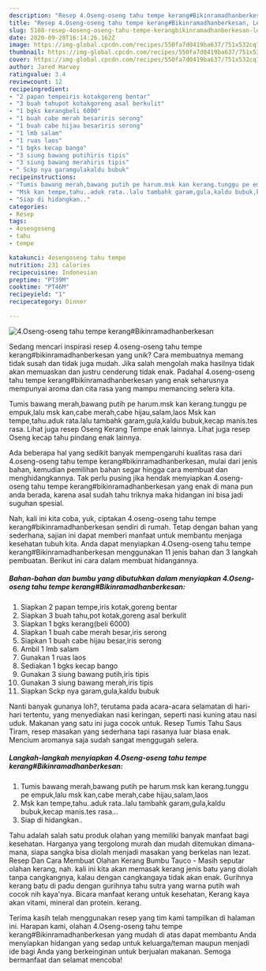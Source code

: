 ```yaml
---
description: "Resep 4.Oseng-oseng tahu tempe kerang#Bikinramadhanberkesan, Lezat"
title: "Resep 4.Oseng-oseng tahu tempe kerang#Bikinramadhanberkesan, Lezat"
slug: 5108-resep-4oseng-oseng-tahu-tempe-kerangbikinramadhanberkesan-lezat
date: 2020-09-28T16:14:26.162Z
image: https://img-global.cpcdn.com/recipes/550fa7d0419ba637/751x532cq70/4oseng-oseng-tahu-tempe-kerangbikinramadhanberkesan-foto-resep-utama.jpg
thumbnail: https://img-global.cpcdn.com/recipes/550fa7d0419ba637/751x532cq70/4oseng-oseng-tahu-tempe-kerangbikinramadhanberkesan-foto-resep-utama.jpg
cover: https://img-global.cpcdn.com/recipes/550fa7d0419ba637/751x532cq70/4oseng-oseng-tahu-tempe-kerangbikinramadhanberkesan-foto-resep-utama.jpg
author: Jared Harvey
ratingvalue: 3.4
reviewcount: 12
recipeingredient:
- "2 papan tempeiris kotakgoreng bentar"
- "3 buah tahupot kotakgoreng asal berkulit"
- "1 bgks kerangbeli 6000"
- "1 buah cabe merah besariris serong"
- "1 buah cabe hijau besariris serong"
- "1 lmb salam"
- "1 ruas laos"
- "1 bgks kecap bango"
- "3 siung bawang putihiris tipis"
- "3 siung bawang merahiris tipis"
- " Sckp nya garamgulakaldu bubuk"
recipeinstructions:
- "Tumis bawang merah,bawang putih pe harum.msk kan kerang.tunggu pe empuk,lalu msk kan,cabe merah,cabe hijau,salam,laos"
- "Msk kan tempe,tahu..aduk rata..lalu tambahk garam,gula,kaldu bubuk,kecap manis.tes rasa..."
- "Siap di hidangkan.."
categories:
- Resep
tags:
- 4osengoseng
- tahu
- tempe

katakunci: 4osengoseng tahu tempe 
nutrition: 231 calories
recipecuisine: Indonesian
preptime: "PT39M"
cooktime: "PT46M"
recipeyield: "1"
recipecategory: Dinner

---
```



![4.Oseng-oseng tahu tempe kerang#Bikinramadhanberkesan](https://img-global.cpcdn.com/recipes/550fa7d0419ba637/751x532cq70/4oseng-oseng-tahu-tempe-kerangbikinramadhanberkesan-foto-resep-utama.jpg)

Sedang mencari inspirasi resep 4.oseng-oseng tahu tempe kerang#bikinramadhanberkesan yang unik? Cara membuatnya memang tidak susah dan tidak juga mudah. Jika salah mengolah maka hasilnya tidak akan memuaskan dan justru cenderung tidak enak. Padahal 4.oseng-oseng tahu tempe kerang#bikinramadhanberkesan yang enak seharusnya mempunyai aroma dan cita rasa yang mampu memancing selera kita.

Tumis bawang merah,bawang putih pe harum.msk kan kerang.tunggu pe empuk,lalu msk kan,cabe merah,cabe hijau,salam,laos Msk kan tempe,tahu.aduk rata.lalu tambahk garam,gula,kaldu bubuk,kecap manis.tes rasa. Lihat juga resep Oseng Kerang Tempe enak lainnya. Lihat juga resep Oseng kecap tahu pindang enak lainnya.

Ada beberapa hal yang sedikit banyak mempengaruhi kualitas rasa dari 4.oseng-oseng tahu tempe kerang#bikinramadhanberkesan, mulai dari jenis bahan, kemudian pemilihan bahan segar hingga cara membuat dan menghidangkannya. Tak perlu pusing jika hendak menyiapkan 4.oseng-oseng tahu tempe kerang#bikinramadhanberkesan yang enak di mana pun anda berada, karena asal sudah tahu triknya maka hidangan ini bisa jadi suguhan spesial.


Nah, kali ini kita coba, yuk, ciptakan 4.oseng-oseng tahu tempe kerang#bikinramadhanberkesan sendiri di rumah. Tetap dengan bahan yang sederhana, sajian ini dapat memberi manfaat untuk membantu menjaga kesehatan tubuh kita. Anda dapat menyiapkan 4.Oseng-oseng tahu tempe kerang#Bikinramadhanberkesan menggunakan 11 jenis bahan dan 3 langkah pembuatan. Berikut ini cara dalam membuat hidangannya.

<!--inarticleads1-->

##### Bahan-bahan dan bumbu yang dibutuhkan dalam menyiapkan 4.Oseng-oseng tahu tempe kerang#Bikinramadhanberkesan:

1. Siapkan 2 papan tempe,iris kotak,goreng bentar
1. Siapkan 3 buah tahu,pot kotak,goreng asal berkulit
1. Siapkan 1 bgks kerang(beli 6000)
1. Siapkan 1 buah cabe merah besar,iris serong
1. Siapkan 1 buah cabe hijau besar,iris serong
1. Ambil 1 lmb salam
1. Gunakan 1 ruas laos
1. Sediakan 1 bgks kecap bango
1. Gunakan 3 siung bawang putih,iris tipis
1. Gunakan 3 siung bawang merah,iris tipis
1. Siapkan  Sckp nya garam,gula,kaldu bubuk


Nanti banyak gunanya loh?, terutama pada acara-acara selamatan di hari-hari tertentu, yang menyediakan nasi keringan, seperti nasi kuning atau nasi uduk. Makanan yang satu ini juga cocok untuk. Resep Tumis Tahu Saus Tiram, resep masakan yang sederhana tapi rasanya luar biasa enak. Mencium aromanya saja sudah sangat menggugah selera. 

<!--inarticleads2-->

##### Langkah-langkah menyiapkan 4.Oseng-oseng tahu tempe kerang#Bikinramadhanberkesan:

1. Tumis bawang merah,bawang putih pe harum.msk kan kerang.tunggu pe empuk,lalu msk kan,cabe merah,cabe hijau,salam,laos
1. Msk kan tempe,tahu..aduk rata..lalu tambahk garam,gula,kaldu bubuk,kecap manis.tes rasa...
1. Siap di hidangkan..


Tahu adalah salah satu produk olahan yang memiliki banyak manfaat bagi kesehatan. Harganya yang tergolong murah dan mudah ditemukan dimana-mana, siapa sangka bisa diolah menjadi masakan yang berkelas nan lezat. Resep Dan Cara Membuat Olahan Kerang Bumbu Tauco - Masih seputar olahan kerang, nah. kali ini kita akan memasak kerang jenis batu yang diolah tanpa cangkangnya, kalau dengan cangkangaya tidak akan enak. Gurihnya kerang batu di padu dengan gurihnya tahu sutra yang warna putih wah cocok nih kaya&#39;nya. Bicara manfaat kerang untuk kesehatan, Kerang kaya akan vitami, mineral dan protein. kerang. 

Terima kasih telah menggunakan resep yang tim kami tampilkan di halaman ini. Harapan kami, olahan 4.Oseng-oseng tahu tempe kerang#Bikinramadhanberkesan yang mudah di atas dapat membantu Anda menyiapkan hidangan yang sedap untuk keluarga/teman maupun menjadi ide bagi Anda yang berkeinginan untuk berjualan makanan. Semoga bermanfaat dan selamat mencoba!
